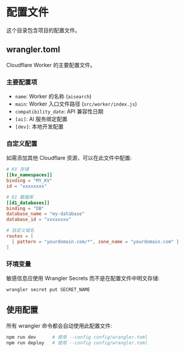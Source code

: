 # 配置文件

这个目录包含项目的配置文件。

## wrangler.toml

Cloudflare Worker 的主要配置文件。

### 主要配置项

- `name`: Worker 的名称 (`aisearch`)
- `main`: Worker 入口文件路径 (`src/worker/index.js`)
- `compatibility_date`: API 兼容性日期
- `[ai]`: AI 服务绑定配置
- `[dev]`: 本地开发配置

### 自定义配置

如需添加其他 Cloudflare 资源，可以在此文件中配置:

```toml
# KV 存储
[[kv_namespaces]]
binding = "MY_KV"
id = "xxxxxxxx"

# D1 数据库  
[[d1_databases]]
binding = "DB"
database_name = "my-database"
database_id = "xxxxxxxx"

# 自定义域名
routes = [
  { pattern = "yourdomain.com/*", zone_name = "yourdomain.com" }
]
```

### 环境变量

敏感信息应使用 Wrangler Secrets 而不是在配置文件中明文存储:

```bash
wrangler secret put SECRET_NAME
```

## 使用配置

所有 wrangler 命令都会自动使用此配置文件:

```bash
npm run dev      # 使用 --config config/wrangler.toml
npm run deploy   # 使用 --config config/wrangler.toml
```
